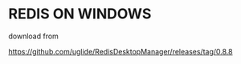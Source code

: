 # REDIS ON WINDOWS

download from 

https://github.com/uglide/RedisDesktopManager/releases/tag/0.8.8
